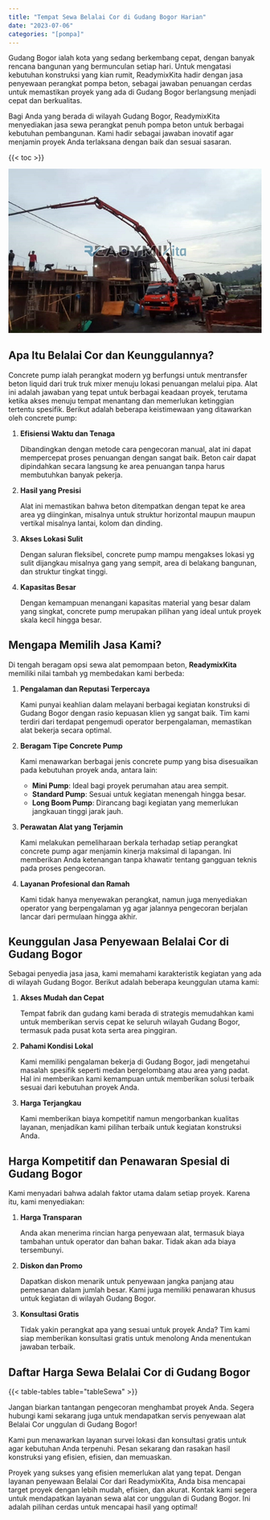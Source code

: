 ```yaml
---
title: "Tempat Sewa Belalai Cor di Gudang Bogor Harian"
date: "2023-07-06"
categories: "[pompa]"
---
```


Gudang Bogor ialah kota yang sedang berkembang cepat, dengan banyak rencana bangunan yang bermunculan setiap hari. Untuk mengatasi kebutuhan konstruksi yang kian rumit, ReadymixKita hadir dengan jasa penyewaan perangkat pompa beton, sebagai jawaban penuangan cerdas untuk memastikan proyek yang ada di Gudang Bogor berlangsung menjadi cepat dan berkualitas.

Bagi Anda yang berada di wilayah Gudang Bogor, ReadymixKita menyediakan jasa sewa perangkat penuh pompa beton untuk berbagai kebutuhan pembangunan. Kami hadir sebagai jawaban inovatif agar menjamin proyek Anda terlaksana dengan baik dan sesuai sasaran.

{{< toc >}}

![Tempat Sewa Belalai Cor di Gudang Bogor Harian](/images/pompa/sewa-pompa-01.jpg)

## Apa Itu Belalai Cor dan Keunggulannya?

Concrete pump ialah perangkat modern yg berfungsi untuk mentransfer beton liquid dari truk truk mixer menuju lokasi penuangan melalui pipa. Alat ini adalah jawaban yang tepat untuk berbagai keadaan proyek, terutama ketika akses menuju tempat menantang dan memerlukan ketinggian tertentu spesifik. Berikut adalah beberapa keistimewaan yang ditawarkan oleh concrete pump:

1. **Efisiensi Waktu dan Tenaga**

   Dibandingkan dengan metode cara pengecoran manual, alat ini dapat mempercepat proses penuangan dengan sangat baik. Beton cair dapat dipindahkan secara langsung ke area penuangan tanpa harus membutuhkan banyak pekerja.

2. **Hasil yang Presisi**

   Alat ini memastikan bahwa beton ditempatkan dengan tepat ke area area yg diinginkan, misalnya untuk struktur horizontal maupun maupun vertikal misalnya lantai, kolom dan dinding.

3. **Akses Lokasi Sulit**

   Dengan saluran fleksibel, concrete pump mampu mengakses lokasi yg sulit dijangkau misalnya gang yang sempit, area di belakang bangunan, dan struktur tingkat tinggi.

4. **Kapasitas Besar**

   Dengan kemampuan menangani kapasitas material yang besar dalam yang singkat, concrete pump merupakan pilihan yang ideal untuk proyek skala kecil hingga besar.

## Mengapa Memilih Jasa Kami?

Di tengah beragam opsi sewa alat pemompaan beton, **ReadymixKita** memiliki nilai tambah yg membedakan kami berbeda:

1. **Pengalaman dan Reputasi Terpercaya**

   Kami punyai keahlian dalam melayani berbagai kegiatan konstruksi di Gudang Bogor dengan rasio kepuasan klien yg sangat baik. Tim kami terdiri dari terdapat pengemudi operator berpengalaman, memastikan alat bekerja secara optimal.

2. **Beragam Tipe Concrete Pump**

   Kami menawarkan berbagai jenis concrete pump yang bisa disesuaikan pada kebutuhan proyek anda, antara lain:
   - **Mini Pump**: Ideal bagi proyek perumahan atau area sempit.
   - **Standard Pump**: Sesuai untuk kegiatan menengah hingga besar.
   - **Long Boom Pump**: Dirancang bagi kegiatan yang memerlukan jangkauan tinggi jarak jauh.

3. **Perawatan Alat yang Terjamin**

   Kami melakukan pemeliharaan berkala terhadap setiap perangkat concrete pump agar menjamin kinerja maksimal di lapangan. Ini memberikan Anda ketenangan tanpa khawatir tentang gangguan teknis pada proses pengecoran.

4. **Layanan Profesional dan Ramah**

   Kami tidak hanya menyewakan perangkat, namun juga menyediakan operator yang berpengalaman yg agar jalannya pengecoran berjalan lancar dari permulaan hingga akhir.

## Keunggulan Jasa Penyewaan Belalai Cor di Gudang Bogor

Sebagai penyedia jasa jasa, kami memahami karakteristik kegiatan yang ada di wilayah Gudang Bogor. Berikut adalah beberapa keunggulan utama kami:

1. **Akses Mudah dan Cepat**

   Tempat fabrik dan gudang kami berada di strategis memudahkan kami untuk memberikan servis cepat ke seluruh wilayah Gudang Bogor, termasuk pada pusat kota serta area pinggiran.

2. **Pahami Kondisi Lokal**

   Kami memiliki pengalaman bekerja di Gudang Bogor, jadi mengetahui masalah spesifik seperti medan bergelombang atau area yang padat. Hal ini memberikan kami kemampuan untuk memberikan solusi terbaik sesuai dari kebutuhan proyek Anda.

3. **Harga Terjangkau**

   Kami memberikan biaya kompetitif namun mengorbankan kualitas layanan, menjadikan kami pilihan terbaik untuk kegiatan konstruksi Anda.

## Harga Kompetitif dan Penawaran Spesial di Gudang Bogor

Kami menyadari bahwa adalah faktor utama dalam setiap proyek. Karena itu, kami menyediakan:

1. **Harga Transparan**

   Anda akan menerima rincian harga penyewaan alat, termasuk biaya tambahan untuk operator dan bahan bakar. Tidak akan ada biaya tersembunyi.

2. **Diskon dan Promo**

   Dapatkan diskon menarik untuk penyewaan jangka panjang atau pemesanan dalam jumlah besar. Kami juga memiliki penawaran khusus untuk kegiatan di wilayah Gudang Bogor.

3. **Konsultasi Gratis**

   Tidak yakin perangkat apa yang sesuai untuk proyek Anda? Tim kami siap memberikan konsultasi gratis untuk menolong Anda menentukan jawaban terbaik.

## Daftar Harga Sewa Belalai Cor di Gudang Bogor

{{< table-tables table="tableSewa" >}}

Jangan biarkan tantangan pengecoran menghambat proyek Anda. Segera hubungi kami sekarang juga untuk mendapatkan servis penyewaan alat Belalai Cor unggulan di Gudang Bogor!

Kami pun menawarkan layanan survei lokasi dan konsultasi gratis untuk agar kebutuhan Anda terpenuhi. Pesan sekarang dan rasakan hasil konstruksi yang efisien, efisien, dan memuaskan.

Proyek yang sukses yang efisien memerlukan alat yang tepat. Dengan layanan penyewaan Belalai Cor dari ReadymixKita, Anda bisa mencapai target proyek dengan lebih mudah, efisien, dan akurat. Kontak kami segera untuk mendapatkan layanan sewa alat cor unggulan di Gudang Bogor. Ini adalah pilihan cerdas untuk mencapai hasil yang optimal!